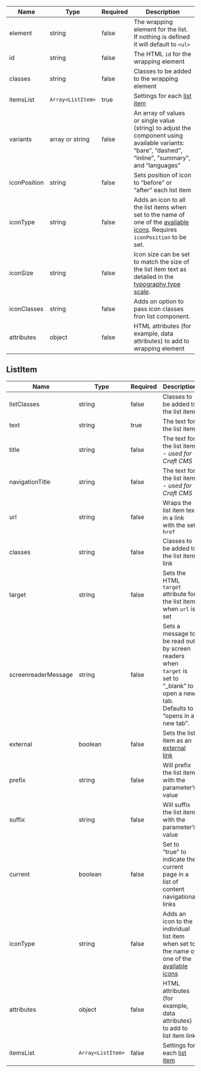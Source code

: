 | Name         | Type              | Required | Description                                                                                                                                            |
| ------------ | ----------------- | -------- | ------------------------------------------------------------------------------------------------------------------------------------------------------ |
| element      | string            | false    | The wrapping element for the list. If nothing is defined it will default to `<ul>`                                                                     |
| id           | string            | false    | The HTML `id` for the wrapping element                                                                                                                 |
| classes      | string            | false    | Classes to be added to the wrapping element                                                                                                            |
| itemsList    | `Array<ListItem>` | true     | Settings for each [list item](#listitem)                                                                                                               |
| variants     | array or string   | false    | An array of values or single value (string) to adjust the component using available variants: “bare”, “dashed”, “inline”, "summary", and “languages”   |
| iconPosition | string            | false    | Sets position of icon to “before” or “after” each list item                                                                                            |
| iconType     | string            | false    | Adds an icon to all the list items when set to the name of one of the [available icons](/foundations/icons#a-to-z). Requires `iconPosition` to be set. |
| iconSize     | string            | false    | Icon size can be set to match the size of the list item text as detailed in the [typography type scale](/foundations/typography/#type-scale).          |
| iconClasses  | string            | false    | Adds on option to pass icon classes fron list component.                                                                                               |
| attributes   | object            | false    | HTML attributes (for example, data attributes) to add to wrapping element                                                                              |

## ListItem

| Name                | Type              | Required | Description                                                                                                                            |
| ------------------- | ----------------- | -------- | -------------------------------------------------------------------------------------------------------------------------------------- |
| listClasses         | string            | false    | Classes to be added to the list item                                                                                                   |
| text                | string            | true     | The text for the list item                                                                                                             |
| title               | string            | false    | The text for the list item - _used for Craft CMS_                                                                                      |
| navigationTitle     | string            | false    | The text for the list item - _used for Craft CMS_                                                                                      |
| url                 | string            | false    | Wraps the list item text in a link with the set `href`                                                                                 |
| classes             | string            | false    | Classes to be added to the list item link                                                                                              |
| target              | string            | false    | Sets the HTML `target` attribute for the list item when `url` is set                                                                   |
| screenreaderMessage | string            | false    | Sets a message to be read out by screen readers when `target` is set to “\_blank” to open a new tab. Defaults to “opens in a new tab”. |
| external            | boolean           | false    | Sets the list item as an [external link](#external-links)                                                                              |
| prefix              | string            | false    | Will prefix the list item with the parameter’s value                                                                                   |
| suffix              | string            | false    | Will suffix the list item with the parameter’s value                                                                                   |
| current             | boolean           | false    | Set to “true” to indicate the current page in a list of content navigational links                                                     |
| iconType            | string            | false    | Adds an icon to the individual list item when set to the name of one of the [available icons](/foundations/icons#a-to-z)               |
| attributes          | object            | false    | HTML attributes (for example, data attributes) to add to list item link                                                                |
| itemsList           | `Array<ListItem>` | false    | Settings for each [list item](#listitem)                                                                                               |
